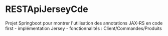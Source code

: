 # RESTApiJerseyCde

Projet Springboot pour montrer l'utilisation des annotations JAX-RS en code first 
     - implémentation Jersey
     - fonctionnalités : Client/Commandes/Produits